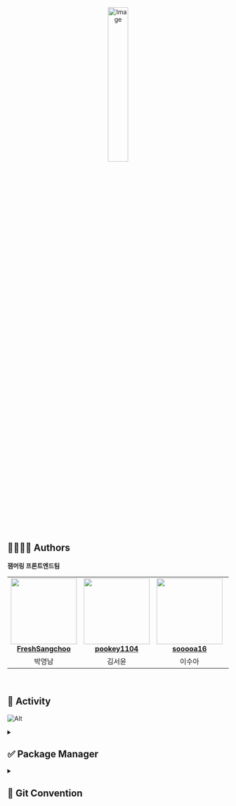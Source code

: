 <div align="center">

<img width="30%" alt="Image" src="https://github.com/user-attachments/assets/6c3689c0-538e-465a-b296-1251d0989453" />

</div>
<br>

## 👨‍👩‍👧‍👦 Authors

**잼머링 프론트엔드팀**

<table align="center">
    <tr align="center">
        <td style="min-width: 150px;" background-color="white">
            <a href="https://github.com/FreshSangchoo">
              <img src="https://avatars.githubusercontent.com/u/157272518?v=4" width="150" height="150" style="object-fit :contain">
              <br />
              <b>FreshSangchoo</b>
            </a> 
        </td>
        <td style="min-width: 150px;" background-color="white">
            <a href="https://github.com/pookey1104">
              <img src="https://avatars.githubusercontent.com/u/90364700?v=4" width="150" height="150" style="object-fit :contain">
              <br />
              <b>pookey1104</b>
            </a> 
        </td>
        <td style="min-width: 150px;" background-color="white">
            <a href="https://github.com/sooooa16">
              <img src="https://avatars.githubusercontent.com/u/156293624?v=4" width="150" height="150" style="object-fit :contain">
              <br />
              <b>sooooa16</b>
            </a> 
        </td>
        <td style="min-width: 150px;" background-color="white">
            <a href="https://github.com/Hwanggyuun">
              <img src="https://avatars.githubusercontent.com/u/171308308?v=4" width="150" height="150" style="object-fit :contain">
              <br />
              <b>Hwanggyuun</b>
            </a> 
        </td>
    </tr>
    <tr align="center">
        <td>
            박영남
        </td>
        <td>
            김서윤
        </td>
        <td>
            이수아
        </td>
        <td>
            황규운
        </td>
    </tr>
</table>

<br>

## 🚀 Activity
![Alt](https://repobeats.axiom.co/api/embed/25a0518bb007ead7aca786f3c3d9fd78bfef985b.svg "Repobeats analytics image")

<details>
  <summary><h2>✅ Package Manager</h2></summary>
  <div markdown="1">

- **yarn 명령어 예시**

### React Native
```
yarn install # 전체 설치
yarn add 라이브러리 # 라이브러리 설치
cd ios && pod install && cd .. # ios에 라이브러리 설치
yarn android # android 실행
yarn ios # ios 실행
```


  </div>
</details>

<details>
  <summary><h2>🔗 Git Convention</h2></summary>
  <div markdown="1">

### 💫 Git Flow

```
develop ← 작업 브랜치
```

- develop : 배포 및 전체 개발 브랜치(merge되는 브랜치) → 배포 브랜치
- 작업 브랜치: init, feat, fix, refactor

<br>

### 🔥 Commit Message Convention

- **커밋 유형**
  - 🎉 Init: 프로젝트 세팅
  - ✨ Feat: 새로운 기능 추가
  - 🐛 Fix : 버그 수정
  - 💄 Design : UI(CSS) 수정
  - ✏️ Typing Error : 오타 수정
  - 🚚 Mod : 폴더 구조 이동 및 파일 이름 수정
  - 💡 Add : 파일 추가 (ex- 이미지 추가)
  - 🔥 Del : 파일 삭제
  - ♻️ Refactor : 코드 리펙토링

- **형식**: `커밋유형: 상세설명 (#이슈번호)`
- **예시**:
  - 🎉 Init: 프로젝트 초기 세팅 (#1)
  - ✨ Feat: 메인페이지 개발 (#2)

<br>

### 🌿 Branch Convention

**Branch Naming 규칙**

- **브랜치 종류**
  - `init`: 프로젝트 세팅
  - `feat`: 새로운 기능 추가
  - `fix` : 버그 수정 / feat 머지 이후 수정 작업
  - `refactor` : 코드 리펙토링 / 배포 이후 간단한 수정 작업

- **형식**: `브랜치종류/#이슈번호/상세기능`
- **예시**:
  - init/#1/init
  - fix/#2/splash

<br>

### 📋 Issue Convention

**Issue Title 규칙**

- **태그 목록**:
  - `Init`: 프로젝트 세팅
  - `Feat`: 새로운 기능 추가
  - `Fix` : 버그 수정
  - `Refactor` : 코드 리펙토링

- **형식**: [태그] 작업 요약
- **예시**:
  - [Init] 프로젝트 초기 세팅
  - [Feat] Header 컴포넌트 구현

<br>

**Issue Template**

```
## 📄 About

해당 이슈에서 작업할 내용을 작성해주세요.

## ✅ To Do

해당 이슈와 관련된 할 일을 작성해주세요.
할 일을 완료했다면 체크 표시로 기록해주세요.

- [ ] todo
- [ ] todo

## 🎨 Preview

작업하고자 하는 내용의 뷰를 첨부해주세요.

```

<br>

### 🔄 Pull Request Convention

**PR Title 규칙**

- **태그 목록**:
  - `Init`: 프로젝트 세팅
  - `Feat`: 새로운 기능 추가
  - `Fix` : 버그 수정
  - `Refactor` : 코드 리펙토링

- **형식**: `[태그] 제목`
- **예시**:
  - [Feat] Header 컴포넌트 구현
  - [Fix] Header 컴포넌트 버그 수정

<br>

**PR Template**

```
### 📑 이슈 번호

- close #

### ✨️ 작업 내용

작업 내용을 간략히 설명해주세요.

### 💭 코멘트

코드 리뷰가 필요한 부분이나 궁금한 점을 자유롭게 남겨주세요!

### 📸 구현 결과

구현한 기능이 모두 결과물에 포함되도록 자유롭게 첨부해주세요 (스크린샷, gif, 동영상, 배포링크 등)
```

  </div>
</details>
